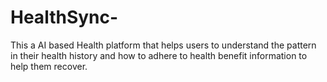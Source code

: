 # HealthSync-
This a AI based Health platform that helps users to understand the pattern in their health history and how to adhere to health benefit information to help them recover.
